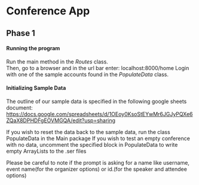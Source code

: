 # Conference App
## Phase 1

#### Running the program
Run the main method in the *Routes* class.  
Then, go to a browser and in the url bar enter: localhost:8000/home
Login with one of the sample accounts found in the *PopulateData* class.

#### Initializing Sample Data
The outline of our sample data is specified in the following google sheets document:
https://docs.google.com/spreadsheets/d/1OEoy0KsoStEYwMr6JGJyPQXe6ZQaX8DPHDFgEOVMGQA/edit?usp=sharing

If you wish to reset the data back to the sample data, run the class PopulateData in the Main package
If you wish to test an empty conference with no data, uncomment the specified block in PopulateData to write empty ArrayLists to the .ser files


Please be careful to note if the prompt is asking for a name like username, event name(for the organizer options) or id.(for the speaker and attendee options)